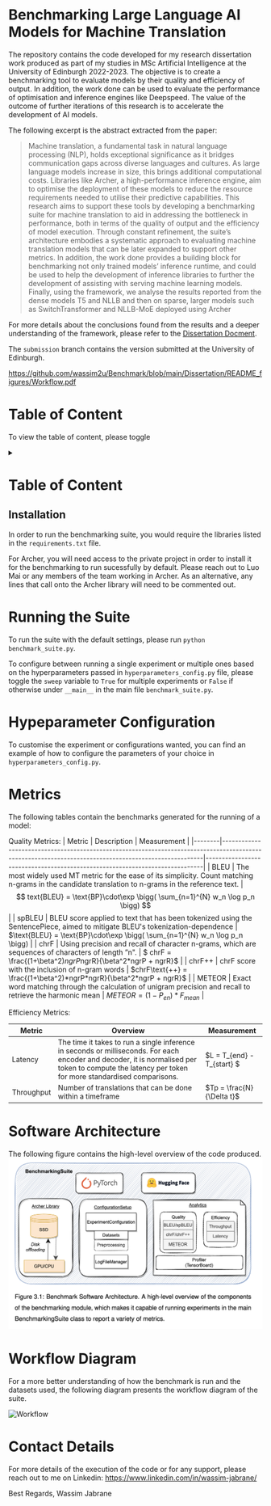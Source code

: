 # Benchmarking Large Language AI Models for Machine Translation

The repository contains the code developed for my research dissertation work produced as part of my studies in MSc Artificial Intelligence at the University of Edinburgh 2022-2023. The objective is to create a benchmarking tool to evaluate models by their quality and efficiency of output. In addition, the work done can be used to evaluate the performance of optimisation and inference engines like Deepspeed. The value of the outcome of further iterations of this research is to accelerate the development of AI models.

The following excerpt is the abstract extracted from the paper:

> Machine translation, a fundamental task in natural language processing (NLP), holds
exceptional significance as it bridges communication gaps across diverse languages and
cultures. As large language models increase in size, this brings additional computational
costs. Libraries like Archer, a high-performance inference engine, aim to optimise
the deployment of these models to reduce the resource requirements needed to utilise
their predictive capabilities. This research aims to support these tools by developing
a benchmarking suite for machine translation to aid in addressing the bottleneck in
performance, both in terms of the quality of output and the efficiency of model execution.
Through constant refinement, the suite’s architecture embodies a systematic approach
to evaluating machine translation models that can be later expanded to support other
metrics. In addition, the work done provides a building block for benchmarking not
only trained models’ inference runtime, and could be used to help the development of
inference libraries to further the development of assisting with serving machine learning
models. Finally, using the framework, we analyse the results reported from the dense
models T5 and NLLB and then on sparse, larger models such as SwitchTransformer
> and NLLB-MoE deployed using Archer


For more details about the conclusions found from the results and a deeper understanding of the framework, please refer to the
[Dissertation Docment](./Dissertation/Benchmarking_Large_Language_AI_Models_for_Machine_Translation%20(21).pdf).

The `submission` branch contains the version submitted at the University of Edinburgh.

https://github.com/wassim2u/Benchmark/blob/main/Dissertation/README_figures/Workflow.pdf


# Table of Content
To view the table of content, please toggle 

<details>
    <summary></summary>
    Foldable Content[enter image description here][1]

![Table of Contents][./Dissertation/README_figures/Table_of_Contents.jpg]
![Table of Contents][./Dissertation/README_figures/Table_of_Contents_2.jpg]


  ![Table of Contents](./Dissertation/README_figures/Table_of_Contents.jpg)
![Table of Contents](./Dissertation/README_figures/Table_of_Contents_2.jpg)


</details>

# Table of Content






## Installation 
In order to run the benchmarking suite, you would require the libraries listed in the `requirements.txt` file. 

For Archer, you will need access to the private project in order to install it for the benchmarking to run sucessfully by default. Please reach out to Luo Mai or any members of the team working in Archer.
As an alternative, any lines that call onto the Archer library will need to be commented out. 

# Running the Suite
To run the suite with the default settings, please run  `python benchmark_suite.py`. 

To configure between running a single experiment or multiple ones based on the hyperparameters passed in `hyperparameters_config.py` file, please toggle the `sweep` variable to `True` for multiple experiments or `False` if otherwise under `__main__` in the main file `benchmark_suite.py`. 


# Hypeparameter Configuration
To customise the experiment or configurations wanted, you can find an example of how to configure the parameters of your choice in `hyperparameters_config.py`. 


# Metrics

The following tables contain the benchmarks generated for the running of a model: 

Quality Metrics:
| Metric | Description                                                                                                                                          | Measurement                                                                 |
|--------|------------------------------------------------------------------------------------------------------------------------------------------------------|-----------------------------------------------------------------------------|
| BLEU   | The most widely used MT metric for the ease of its simplicity. Count matching n-grams in the candidate translation to n-grams in the reference text. | $$ text{BLEU} = \text{BP}\cdot\exp \bigg( \sum_{n=1}^{N} w_n \log p_n \bigg) $$  |
| spBLEU | BLEU score applied to text that has been tokenized using the SentencePiece, aimed to mitigate BLEU's tokenization-dependence                         | $\text{BLEU} = \text{BP}\cdot\exp \bigg( \sum_{n=1}^{N} w_n \log p_n \bigg) |
| chrF   | Using precision and recall of character n-grams, which are sequences of characters of length ”n".                                                    | $    chrF = \frac{(1+\beta^2)*ngrP*ngrR}{\beta^2*ngrP + ngrR}$              |
| chrF++ | chrF score with the inclusion of n-gram words                                                                                                        | $chrF\text{++} = \frac{(1+\beta^2)*ngrP*ngrR}{\beta^2*ngrP + ngrR}$         |
| METEOR | Exact word matching through the calculation of unigram precision and recall to retrieve the harmonic mean                                            | $METEOR = (1 - P_{en}) * F_{mean}$                                          |



Efficiency Metrics:

| Metric     | Overview                                                                                                                                                                                             | Measurement                |
|------------|------------------------------------------------------------------------------------------------------------------------------------------------------------------------------------------------------|----------------------------|
| Latency    | The time it takes to run a single inference in seconds or milliseconds. For each encoder and decoder, it is normalised per token to compute the latency per token for more standardised comparisons. | $L = T_{end} - T_{start} $ |
| Throughput | Number of translations that can be done within a timeframe                                                                                                                                           | $Tp = \frac{N}{\Delta t}$  |





# Software Architecture
The following figure contains the high-level overview of the code produced. 
![](./Dissertation/README_figures/SoftwareArchitecture.png)



# Workflow Diagram
For a more better understanding of how the benchmark is run and the datasets used, the following diagram presents the workflow diagram of the suite.



![Workflow](./Dissertation/README_figures/Workflow.png)


# Contact Details
For more details of the execution of the code or for any support, please reach out to me on Linkedin: https://www.linkedin.com/in/wassim-jabrane/

Best Regards,
Wassim Jabrane

